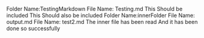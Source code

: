 Folder Name:TestingMarkdown
File Name: Testing.md
This Should be included
This Should also be included
Folder Name:innerFolder
File Name: output.md
File Name: test2.md
The inner file has been read
And it has been done so successfully


